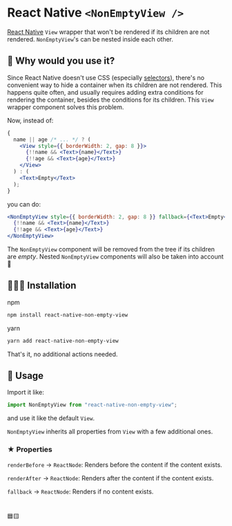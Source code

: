 # React Native `<NonEmptyView />`

[React Native](https://reactnative.dev/) `View` wrapper that won't be rendered if its children are not rendered. `NonEmptyView`'s can be nested inside each other.

## 🎯 Why would you use it?

Since React Native doesn't use CSS (especially [selectors](https://developer.mozilla.org/en-US/docs/Web/CSS/CSS_selectors)), there's no convenient way to hide a container when its children are not rendered. This happens quite often, and usually requires adding extra conditions for rendering the container, besides the conditions for its children. This `View` wrapper component solves this problem.

Now, instead of:

```jsx
{
  name || age /* ... */ ? (
    <View style={{ borderWidth: 2, gap: 8 }}>
      {!!name && <Text>{name}</Text>}
      {!!age && <Text>{age}</Text>}
    </View>
  ) : (
    <Text>Empty</Text>
  );
}
```

you can do:

```jsx
<NonEmptyView style={{ borderWidth: 2, gap: 8 }} fallback={<Text>Empty</Text>}>
  {!!name && <Text>{name}</Text>}
  {!!age && <Text>{age}</Text>}
</NonEmptyView>
```

The `NonEmptyView` component will be removed from the tree if its children are _empty_. Nested `NonEmptyView` components will also be taken into account 🚀

## 🧑🏻‍💻 Installation

npm

```bash
npm install react-native-non-empty-view
```

yarn

```bash
yarn add react-native-non-empty-view
```

That's it, no additional actions needed.

## 🍺 Usage

Import it like:

```jsx
import NonEmptyView from "react-native-non-empty-view";
```

and use it like the default `View`.

`NonEmptyView` inherits all properties from `View` with a few additional ones.

### ★ Properties

`renderBefore` → `ReactNode`: Renders before the content if the content exists.

`renderAfter` → `ReactNode`: Renders after the content if the content exists.

`fallback` → `ReactNode`: Renders if no content exists.

#

🟦🟨

